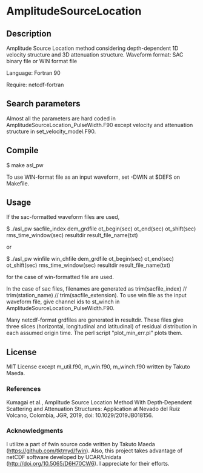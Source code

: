 # AmplitudeSourceLocation

## Description
Amplitude Source Location method considering depth-dependent 1D velocity structure and 3D attenuation structure.
Waveform format: SAC binary file or WIN format file

Language: Fortran 90

Require: netcdf-fortran

## Search parameters
Almost all the parameters are hard coded in AmplitudeSourceLocation_PulseWidth.F90 except velocity and attenuation structure in set_velocity_model.F90.

## Compile
$ make asl_pw

To use WIN-format file as an input waveform, set -DWIN at $DEFS on Makefile.

## Usage
If the sac-formatted waveform files are used,

$ ./asl_pw sacfile_index dem_grdfile ot_begin(sec) ot_end(sec) ot_shift(sec) rms_time_window(sec) resultdir result_file_name(txt)

or

$ ./asl_pw winfile win_chfile dem_grdfile ot_begin(sec) ot_end(sec) ot_shift(sec) rms_time_window(sec) resultdir result_file_name(txt)

for the case of win-formatted file are used.

In the case of sac files, filenames are generated as trim(sacfile_index) // trim(station_name) // trim(sacfile_extension).
To use win file as the input waveform file, give channel ids to st_winch in AmplitudeSourceLocation_PulseWidth.F90.

Many netcdf-format grdfiles are generated in resultdir. These files give three slices (horizontal, longitudinal and latitudinal) of residual distribution in each assumed origin time. The perl script "plot_min_err.pl" plots them.

## License
MIT License except m_util.f90, m_win.f90, m_winch.f90 written by Takuto Maeda.

### References
Kumagai et al., Amplitude Source Location Method With Depth‐Dependent Scattering and Attenuation Structures: Application at Nevado del Ruiz Volcano, Colombia, JGR, 2019, doi: 10.1029/2019JB018156.

### Acknowledgments
I utilize a part of fwin source code written by Takuto Maeda (https://github.com/tktmyd/fwin). Also, this project takes advantage of netCDF software developed by UCAR/Unidata (http://doi.org/10.5065/D6H70CW6). I appreciate for their efforts.
